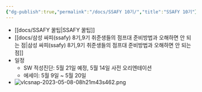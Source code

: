 ```yaml
---
{"dg-publish":true,"permalink":"/docs/SSAFY 10기/","title":"SSAFY 10기"}
---
```


- [[docs/SSAFY 꿀팁\|SSAFY 꿀팁]]
- [[docs/삼성 싸피(ssafy) 8기,9기 취준생들의 점프대 준비방법과 오해하면 안 되는 점\|삼성 싸피(ssafy) 8기,9기 취준생들의 점프대 준비방법과 오해하면 안 되는 점]]
- 일정
	- SW 적성진단: 5월 21일 예정, 5월 14일 사전 오리엔테이션
	- 에세이: 5월 9일 ~ 5월 20일
- ![vlcsnap-2023-05-08-08h21m43s462.png](/img/user/docs/assets/vlcsnap-2023-05-08-08h21m43s462.png)
